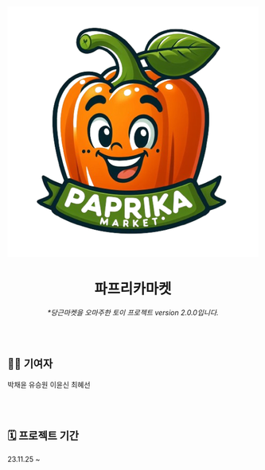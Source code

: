 <div align="center">

<img  src="./public/logo.png"/>

# 파프리카마켓

_\*당근마켓을 오마주한 토이 프로젝트 version 2.0.0입니다._

</div>

<br/>
<br/>

## 🙇‍♂️ 기여자

박채윤
유승원
이윤신
최혜선

<br/>
<br/>

## 🗓 프로젝트 기간

23.11.25 ~
